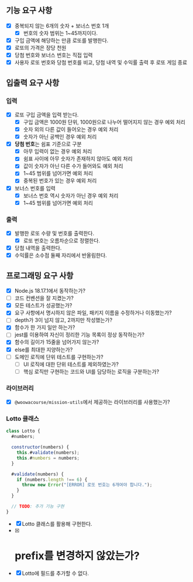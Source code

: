 ## 기능 요구 사항

- [x]  중복되지 않는 6개의 숫자 + 보너스 번호 1개
    - [x]  번호의 숫자 범위는 1~45까지이다.
- [x]  구입 금액에 해당하는 만큼 로또를 발행한다.
- [x]  로또의 가격은 장당 천원
- [x]  당첨 번호와 보너스 번호는 직접 입력
- [x]  사용자 로또 번호와 당첨 번호를 비교, 당첨 내역 및 수익률 출력 후 로또 게임 종료

## 입출력 요구 사항

### 입력

- [x]  로또 구입 금액을 입력 받는다.
    - [x]  구입 금액은 1000원 단위, 1000원으로 나누어 떨어지지 않는 경우 예외 처리
    - [x]  숫자 외의 다른 값이 들어오는 경우 예외 처리
    - [x]  숫자가 아닌 공백인 경우 예외 처리
- [x]  **당첨 번호**는 쉼표 기준으로 구분
    - [x]  아무 입력이 없는 경우 예외 처리
    - [x]  쉼표 사이에 아무 숫자가 존재하지 않아도 예외 처리
    - [x]  값이 숫자가 아닌 다른 수가 들어와도 예외 처리
    - [x]  1~45 범위를 넘어가면 예외 처리
    - [x]  중복된 번호가 있는 경우 예외 처리
- [x]  보너스 번호를 입력
    - [x]  보너스 번호 역시 숫자가 아닌 경우 예외 처리
    - [x]  1~45 범위를 넘어가면 예외 처리

### 출력

- [x]  발행한 로또 수량 및 번호를 출력한다.
    - [x]  로또 번호는 오름차순으로 정렬한다.
- [x]  당첨 내역을 출력한다.
- [x]  수익률은 소수점 둘째 자리에서 반올림한다.

## 프로그래밍 요구 사항

- [x]  Node.js 18.17.1에서 동작하는가?
- [ ]  코드 컨벤션을 잘 지켰는가?
- [x]  모든 테스트가 성공했는가?
- [x]  요구 사항에서 명시하지 않은 파일, 패키지 이름을 수정하거나 이동했는가?
- [ ]  depth가 3이 넘지 않고, 2까지만 작성했는가?
- [x]  함수가 한 가지 일만 하는가?
- [ ]  jest를 이용하여 자신이 정리한 기능 목록이 정상 동작하는가?
- [x]  함수의 길이가 15줄을 넘어가지 않는가?
- [x]  else를 최대한 지양하는가?
- [ ]  도메인 로직에 단위 테스트를 구현하는가?
    - [ ]  UI 로직에 대한 단위 테스트를 제외하였는가?
    - [ ]  핵심 로직만 구현하는 코드와 UI를 담당하는 로직을 구분하는가?

### 라이브러리

- [x]  `@woowacourse/mission-utils`에서 제공하는 라이브러리를 사용했는가?

### Lotto 클래스

```jsx
class Lotto {
  #numbers;

  constructor(numbers) {
    this.#validate(numbers);
    this.#numbers = numbers;
  }

  #validate(numbers) {
    if (numbers.length !== 6) {
      throw new Error("[ERROR] 로또 번호는 6개여야 합니다.");
    }
  }

  // TODO: 추가 기능 구현
}
```

- [x]  Lotto 클래스를 활용해 구현한다.
- [x]  # prefix를 변경하지 않았는가?
- [x]  Lotto에 필드를 추가할 수 없다.